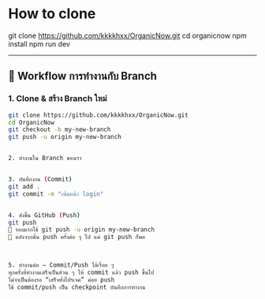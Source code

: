 # How to clone 
git clone https://github.com/kkkkhxx/OrganicNow.git
cd organicnow
npm install 
npm run dev 


_____________________________________________________
## 🔹 Workflow การทำงานกับ Branch
### 1. Clone & สร้าง Branch ใหม่
```bash
git clone https://github.com/kkkkhxx/OrganicNow.git
cd OrganicNow
git checkout -b my-new-branch
git push -u origin my-new-branch


2. ทำงานใน Branch ของเรา


3. บันทึกงาน (Commit)
git add .
git commit -m "เพิ่มหน้า login"


4. ส่งขึ้น GitHub (Push)
git push
📌 รอบแรกใช้ git push -u origin my-new-branch
📌 หลังจากนั้น push ครั้งต่อ ๆ ไป แค่ git push ก็พอ



5. ทำงานต่อ – Commit/Push ได้เรื่อย ๆ
ทุกครั้งที่ทำงานเสร็จเป็นส่วน ๆ ให้ commit แล้ว push ขึ้นไป
ไม่จำเป็นต้องรอ “เสร็จทั้งโปรเจค” ค่อย push
ใช้ commit/push เป็น checkpoint บันทึกการทำงาน
